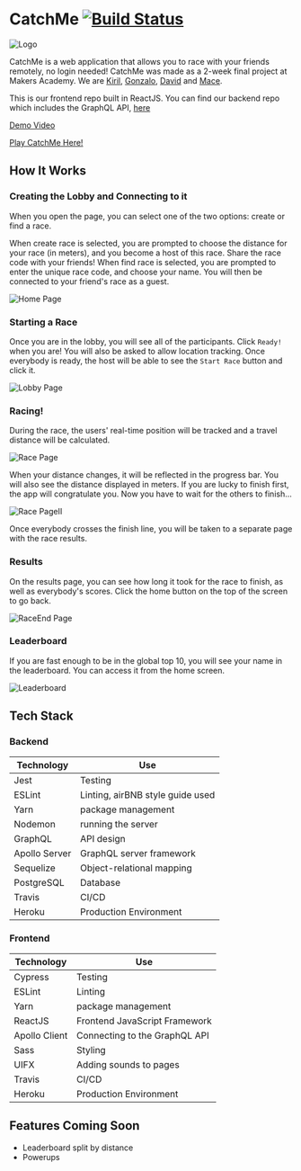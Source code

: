 # CatchMe [![Build Status](https://travis-ci.com/gonzalober/catchme-web.svg?branch=main)](https://travis-ci.com/gonzalober/catchme-web)


![Logo](src/assets/images/logo.gif)

CatchMe is a web application that allows you to race with your friends remotely, no login needed!
CatchMe was made as a 2-week final project at Makers Academy. We are [Kiril](https://github.com/kiriarf), [Gonzalo](https://github.com/gonzalober), [David](https://github.com/dm-devtech) and [Mace](https://github.com/mace-akkari).

This is our frontend repo built in ReactJS. You can find our backend repo which includes the GraphQL API, [here](https://github.com/kiriarf/catchme-server)

[Demo Video](https://www.youtube.com/watch?v=2YuvLhf_QO8&feature=youtu.be)

[Play CatchMe Here!](https://appcatchme.herokuapp.com)

## How It Works

### Creating the Lobby and Connecting to it

When you open the page, you can select one of the two options: create or find a race.

When create race is selected, you are prompted to choose the distance for your race (in meters), and you become a host of this race. Share the race code with your friends!
When find race is selected, you are prompted to enter the unique race code, and choose your name. You will then be connected to your friend's race as a guest.

![Home Page](screenshots/CatchMeHome.png)

### Starting a Race

Once you are in the lobby, you will see all of the participants. Click `Ready!` when you are! You will also be asked to allow location tracking.
Once everybody is ready, the host will be able to see the `Start Race` button and click it.

![Lobby Page](screenshots/CatchMeLobby.png)

### Racing!

During the race, the users' real-time position will be tracked and a travel distance will be calculated.

![Race Page](screenshots/CatchMeRace.png)

When your distance changes, it will be reflected in the progress bar. You will also see the distance displayed in meters.
If you are lucky to finish first, the app will congratulate you. Now you have to wait for the others to finish...

![Race PageII](screenshots/CatchMeRaceII.png)

Once everybody crosses the finish line, you will be taken to a separate page with the race results.

### Results

On the results page, you can see how long it took for the race to finish, as well as everybody's scores. Click the home button on the top of the screen to go back.

![RaceEnd Page](screenshots/CatchMeEndRace.png)

### Leaderboard

If you are fast enough to be in the global top 10, you will see your name in the leaderboard. You can access it from the home screen.

![Leaderboard](screenshots/CatchMeLeaderboard.png)

## Tech Stack

### Backend

| Technology    | Use                              |
| ------------- | -------------------------------- |
| Jest          | Testing                          |
| ESLint        | Linting, airBNB style guide used |
| Yarn          | package management               |
| Nodemon       | running the server               |
| GraphQL       | API design                       |
| Apollo Server | GraphQL server framework         |
| Sequelize     | Object-relational mapping        |
| PostgreSQL    | Database                         |
| Travis        | CI/CD                            |
| Heroku        | Production Environment           |

### Frontend

| Technology    | Use                           |
| ------------- | ----------------------------- |
| Cypress       | Testing                       |
| ESLint        | Linting                       |
| Yarn          | package management            |
| ReactJS       | Frontend JavaScript Framework |
| Apollo Client | Connecting to the GraphQL API |
| Sass          | Styling                       |
| UIFX          | Adding sounds to pages        |
| Travis        | CI/CD                         |
| Heroku        | Production Environment        |

## Features Coming Soon

- Leaderboard split by distance
- Powerups
